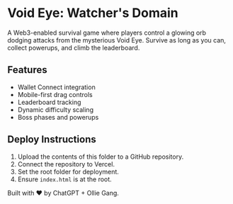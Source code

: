 # Void Eye: Watcher's Domain

A Web3-enabled survival game where players control a glowing orb dodging attacks from the mysterious Void Eye. Survive as long as you can, collect powerups, and climb the leaderboard.

## Features
- Wallet Connect integration
- Mobile-first drag controls
- Leaderboard tracking
- Dynamic difficulty scaling
- Boss phases and powerups

## Deploy Instructions
1. Upload the contents of this folder to a GitHub repository.
2. Connect the repository to Vercel.
3. Set the root folder for deployment.
4. Ensure `index.html` is at the root.

Built with ❤️ by ChatGPT + Ollie Gang.